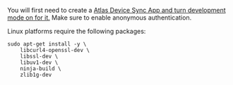You will first need to create a [Atlas Device Sync App and turn development mode on for it.](https://www.mongodb.com/docs/atlas/app-services/sync/get-started/)
Make sure to enable anonymous authentication.

Linux platforms require the following packages:
```
sudo apt-get install -y \
    libcurl4-openssl-dev \
    libssl-dev \
    libuv1-dev \
    ninja-build \
    zlib1g-dev
```